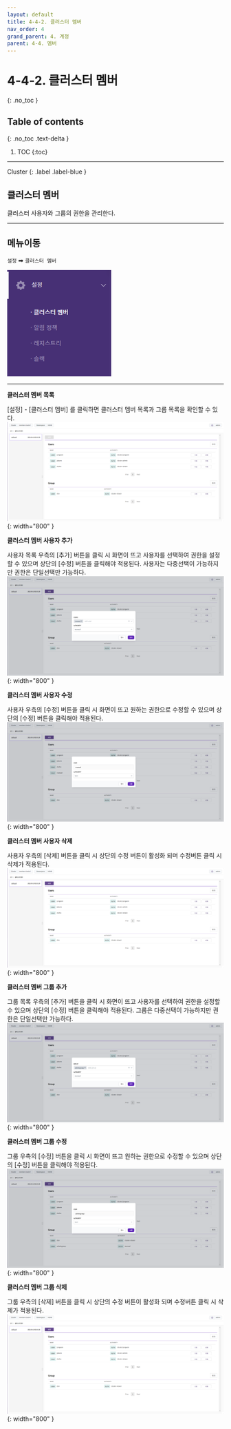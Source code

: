 ```yaml
---
layout: default
title: 4-4-2. 클러스터 멤버
nav_order: 4
grand_parent: 4. 계정
parent: 4-4. 멤버
---
```


# 4-4-2. 클러스터 멤버
{: .no_toc }

## Table of contents
{: .no_toc .text-delta }

1. TOC
{:toc}

---

<div class="code-example" markdown="1">
Cluster
{: .label .label-blue }
</div>

## 클러스터 멤버
클러스터 사용자와 그룹의 권한을 관리한다.

---

## 메뉴이동
`설정` ➡ `클러스터 멤버`

![cm.png](/assets/images/auth/cm.png)

---

**클러스터 멤버 목록**

[설정] - [클러스터 멤버] 를 클릭하면 클러스터 멤버 목록과 그룹 목록을 확인할 수 있다.
![4_cluster_member_list.png](/assets/images/auth/4_cluster_member_list.png){: width="800" }

**클러스터 멤버 사용자 추가**

사용자 목록 우측의 [추가] 버튼을 클릭 시 화면이 뜨고 사용자를 선택하여 권한을 설정할 수 있으며 상단의 [수정] 버튼을 클릭해야 적용된다. 사용자는 다중선택이 가능하지만 권한은 단일선택만 가능하다.
![4_cluster_member_create.png](/assets/images/auth/4_cluster_member_create.png){: width="800" }

**클러스터 멤버 사용자 수정**

사용자 우측의 [수정] 버튼을 클릭 시 화면이 뜨고 원하는 권한으로 수정할 수 있으며 상단의 [수정] 버튼을 클릭해야 적용된다.
![4_cluster_member_update.png](/assets/images/auth/4_cluster_member_update.png){: width="800" }

**클러스터 멤버 사용자 삭제**

사용자 우측의 [삭제] 버튼을 클릭 시 상단의 수정 버튼이 활성화 되며 수정버튼 클릭 시 삭제가 적용된다.
![4_cluster_member_delete.png](/assets/images/auth/4_cluster_member_delete.png){: width="800" }

**클러스터 멤버 그룹 추가**

그룹 목록 우측의 [추가] 버튼을 클릭 시 화면이 뜨고 사용자를 선택하여 권한을 설정할 수 있으며 상단의 [수정] 버튼을 클릭해야 적용된다. 그룹은 다중선택이 가능하지만 권한은 단일선택만 가능하다.
![4_cluster_group_create.png](/assets/images/auth/4_cluster_group_create.png){: width="800" }

**클러스터 멤버 그룹 수정**

그룹 우측의 [수정] 버튼을 클릭 시 화면이 뜨고 원하는 권한으로 수정할 수 있으며 상단의 [수정] 버튼을 클릭해야 적용된다.
![4_cluster_group_update.png](/assets/images/auth/4_cluster_group_update.png){: width="800" }

**클러스터 멤버 그룹 삭제**

그룹 우측의 [삭제] 버튼을 클릭 시 상단의 수정 버튼이 활성화 되며 수정버튼 클릭 시 삭제가 적용된다.
![4_cluster_group_delete.png](/assets/images/auth/4_cluster_group_delete.png){: width="800" }
